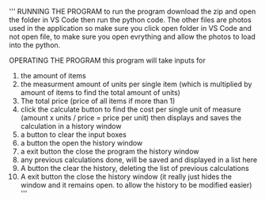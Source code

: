 '''
RUNNING THE PROGRAM
to run the program download the zip and open the folder in VS Code then run the python code. The other files are photos used in the application so make sure you click open folder in VS Code and not open file, to make sure you open evrything and allow the photos to load into the python.

OPERATING THE PROGRAM
this program will take inputs for
1. the amount of items
2. the measurment amount of units per single item (which is multiplied by amount of items to find the total amount of units)
3. The total price (price of all items if more than 1)
4. click the calculate button to find the cost per single unit of measure (amount x units / price = price per unit) then displays and saves the calculation in a history window
5. a button to clear the input boxes
6. a button the open the history window
7. a exit button the close the program
the history window
1. any previous calculations done, will be saved and displayed in a list here
2. A button the clear the history, deleting the list of previous calculations
3. A exit button the close the history window (it really just hides the window and it remains open. to allow the history to be modified easier)
'''


